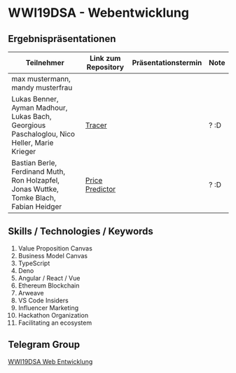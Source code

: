 # WWI19DSA - Webentwicklung

## Ergebnispräsentationen

| Teilnehmer | Link zum Repository | Präsentationstermin | Note |
|----------------------|----------|----------|----------|
| max mustermann, mandy musterfrau | | | |
| Lukas Benner, Ayman Madhour, Lukas Bach, Georgious Paschaloglou, Nico Heller, Marie Krieger |[Tracer](https://github.com/michael-spengler/Tracer-wwi19dsa) | |? :D |
| Bastian Berle, Ferdinand Muth, Ron Holzapfel, Jonas Wuttke, Tomke Blach, Fabian Heidger | [Price Predictor](https://github.com/michael-spengler/price-predictor-wwi19dsa) | |? :D |

## Skills / Technologies / Keywords
1. Value Proposition Canvas
2. Business Model Canvas
3. TypeScript
4. Deno 
5. Angular / React / Vue
6. Ethereum Blockchain
7. Arweave
8. VS Code Insiders
9. Influencer Marketing 
10. Hackathon Organization
11. Facilitating an ecosystem 


## Telegram Group
[WWI19DSA Web Entwicklung](https://t.me/joinchat/CocyExMkogESIzc0mg2XFg)


